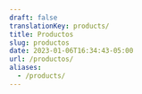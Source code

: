 ```yaml
---
draft: false
translationKey: products/
title: Productos
slug: productos
date: 2023-01-06T16:34:43-05:00
url: /productos/
aliases:
  - /products/
---
```

